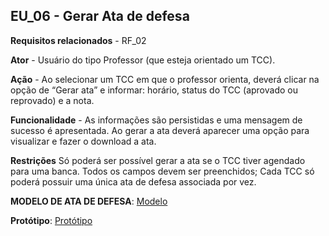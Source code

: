 ## **EU_06 - Gerar Ata de defesa** <br>

**Requisitos relacionados** - RF_02

**Ator** - Usuário do tipo Professor (que esteja orientado um TCC).

**Ação** -  Ao selecionar um TCC em que o professor orienta, deverá clicar na opção de “Gerar ata” e informar:  horário,  status do TCC (aprovado ou reprovado) e a nota.

**Funcionalidade** - As informações são persistidas e uma mensagem de sucesso é  apresentada.  Ao gerar a ata deverá aparecer uma opção para visualizar e fazer o download a ata.

**Restrições**
Só poderá ser possível gerar a ata se o TCC tiver agendado para uma banca.
Todos os campos devem ser preenchidos;
Cada TCC só poderá possuir uma única ata de defesa associada por vez.

**MODELO DE ATA DE DEFESA**: [Modelo](https://drive.google.com/drive/folders/0B_t6KX-z71nLfldtNjJXeTBKbDh4QjhrVFpRam9Ody1pRzFod2xhVW56UmRqWk94eF9yNXM)

**Protótipo**: [Protótipo](https://docs.google.com/document/d/1uRjv-tau-79BMDIjsJ0HxO-JIXLcXtwiP29MuDGFM-Y/edit#heading=h.mg9u12twtriu)